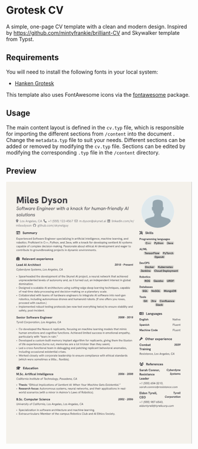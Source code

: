 # Grotesk CV

A simple, one-page CV template with a clean and modern design. Inspired by https://github.com/mintyfrankie/brilliant-CV and Skywalker template from Typst.

## Requirements
You will need to install the following fonts in your local system:

- [Hanken Grotesk](https://fonts.google.com/specimen/Hanken+Grotesk)

This template also uses FontAwesome icons via the [fontawesome](https://typst.app/universe/package/fontawesome) package.

## Usage

The main content layout is defined in the `cv.typ` file, which is responsible for importing the different sections from `/content` into the document . Change the `metadata.typ` file to suit your needs. 
Different sections can be added or removed by modifying the `cv.typ` file. Sections can be edited by modifying the corresponding `.typ` file in the `/content` directory. 

## Preview

![Thumbnail](thumbnail.png "Preview")